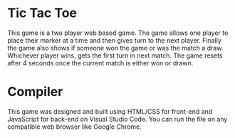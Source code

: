 # Tic Tac Toe
This game is a two player web based game. The game allows one player to place their marker at a time and then gives turn to the next player. Finally the game also shows if someone won the game or was the match a draw. Whichever player wins, gets the first turn in next match. The game resets after 4 seconds once the current match is either won or drawn.
# Compiler
This game was designed and built using HTML/CSS for front-end and JavaScript for back-end on Visual Studio Code. You can run the file on any compatible web browser like Google Chrome.
